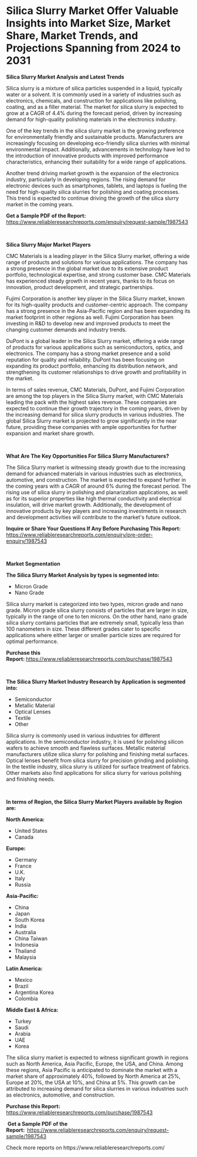 <p><h1>Silica Slurry Market Offer Valuable Insights into Market Size, Market Share, Market Trends, and Projections Spanning from 2024 to 2031</h1></p><p><strong>Silica Slurry Market Analysis and Latest Trends</strong></p>
<p><p>Silica slurry is a mixture of silica particles suspended in a liquid, typically water or a solvent. It is commonly used in a variety of industries such as electronics, chemicals, and construction for applications like polishing, coating, and as a filler material. The market for silica slurry is expected to grow at a CAGR of 4.4% during the forecast period, driven by increasing demand for high-quality polishing materials in the electronics industry.</p><p>One of the key trends in the silica slurry market is the growing preference for environmentally friendly and sustainable products. Manufacturers are increasingly focusing on developing eco-friendly silica slurries with minimal environmental impact. Additionally, advancements in technology have led to the introduction of innovative products with improved performance characteristics, enhancing their suitability for a wide range of applications.</p><p>Another trend driving market growth is the expansion of the electronics industry, particularly in developing regions. The rising demand for electronic devices such as smartphones, tablets, and laptops is fueling the need for high-quality silica slurries for polishing and coating processes. This trend is expected to continue driving the growth of the silica slurry market in the coming years.</p></p>
<p><strong>Get a Sample PDF of the Report:&nbsp;</strong> <a href="https://www.reliableresearchreports.com/enquiry/request-sample/1987543">https://www.reliableresearchreports.com/enquiry/request-sample/1987543</a></p>
<p>&nbsp;</p>
<p><strong>Silica Slurry Major Market Players</strong></p>
<p><p>CMC Materials is a leading player in the Silica Slurry market, offering a wide range of products and solutions for various applications. The company has a strong presence in the global market due to its extensive product portfolio, technological expertise, and strong customer base. CMC Materials has experienced steady growth in recent years, thanks to its focus on innovation, product development, and strategic partnerships.</p><p>Fujimi Corporation is another key player in the Silica Slurry market, known for its high-quality products and customer-centric approach. The company has a strong presence in the Asia-Pacific region and has been expanding its market footprint in other regions as well. Fujimi Corporation has been investing in R&D to develop new and improved products to meet the changing customer demands and industry trends.</p><p>DuPont is a global leader in the Silica Slurry market, offering a wide range of products for various applications such as semiconductors, optics, and electronics. The company has a strong market presence and a solid reputation for quality and reliability. DuPont has been focusing on expanding its product portfolio, enhancing its distribution network, and strengthening its customer relationships to drive growth and profitability in the market.</p><p>In terms of sales revenue, CMC Materials, DuPont, and Fujimi Corporation are among the top players in the Silica Slurry market, with CMC Materials leading the pack with the highest sales revenue. These companies are expected to continue their growth trajectory in the coming years, driven by the increasing demand for silica slurry products in various industries. The global Silica Slurry market is projected to grow significantly in the near future, providing these companies with ample opportunities for further expansion and market share growth.</p></p>
<p>&nbsp;</p>
<p><strong>What Are The Key Opportunities For Silica Slurry Manufacturers?</strong></p>
<p><p>The Silica Slurry market is witnessing steady growth due to the increasing demand for advanced materials in various industries such as electronics, automotive, and construction. The market is expected to expand further in the coming years with a CAGR of around 6% during the forecast period. The rising use of silica slurry in polishing and planarization applications, as well as for its superior properties like high thermal conductivity and electrical insulation, will drive market growth. Additionally, the development of innovative products by key players and increasing investments in research and development activities will contribute to the market's future outlook.</p></p>
<p><strong>Inquire or Share Your Questions If Any Before Purchasing This Report:</strong> <a href="https://www.reliableresearchreports.com/enquiry/pre-order-enquiry/1987543">https://www.reliableresearchreports.com/enquiry/pre-order-enquiry/1987543</a></p>
<p>&nbsp;</p>
<p><strong>Market Segmentation</strong></p>
<p><strong>The Silica Slurry Market Analysis by types is segmented into:</strong></p>
<p><ul><li>Micron Grade</li><li>Nano Grade</li></ul></p>
<p><p>Silica slurry market is categorized into two types, micron grade and nano grade. Micron grade silica slurry consists of particles that are larger in size, typically in the range of one to ten microns. On the other hand, nano grade silica slurry contains particles that are extremely small, typically less than 100 nanometers in size. These different grades cater to specific applications where either larger or smaller particle sizes are required for optimal performance.</p></p>
<p><strong>Purchase this Report:&nbsp;</strong><a href="https://www.reliableresearchreports.com/purchase/1987543">https://www.reliableresearchreports.com/purchase/1987543</a></p>
<p>&nbsp;</p>
<p><strong>The Silica Slurry Market Industry Research by Application is segmented into:</strong></p>
<p><ul><li>Semiconductor</li><li>Metallic Material</li><li>Optical Lenses</li><li>Textile</li><li>Other</li></ul></p>
<p><p>Silica slurry is commonly used in various industries for different applications. In the semiconductor industry, it is used for polishing silicon wafers to achieve smooth and flawless surfaces. Metallic material manufacturers utilize silica slurry for polishing and finishing metal surfaces. Optical lenses benefit from silica slurry for precision grinding and polishing. In the textile industry, silica slurry is utilized for surface treatment of fabrics. Other markets also find applications for silica slurry for various polishing and finishing needs.</p></p>
<p>&nbsp;</p>
<p><strong>In terms of Region, the Silica Slurry Market Players available by Region are:</strong></p>
<p>
    <p> <strong> North America: </strong>
        <ul>
            <li>United States</li>
            <li>Canada</li>
        </ul>
        </p> 
    <p> <strong> Europe: </strong>
        <ul>
            <li>Germany</li>
            <li>France</li>
            <li>U.K.</li>
            <li>Italy</li>
            <li>Russia</li>
        </ul>
        </p> 
    <p> <strong> Asia-Pacific: </strong>
        <ul>
            <li>China</li>
            <li>Japan</li>
            <li>South Korea</li>
            <li>India</li>
            <li>Australia</li>
            <li>China Taiwan</li>
            <li>Indonesia</li>
            <li>Thailand</li>
            <li>Malaysia</li>
        </ul>
        </p> 
    <p> <strong> Latin America: </strong>
        <ul>
            <li>Mexico</li>
            <li>Brazil</li>
            <li>Argentina Korea</li>
            <li>Colombia</li>
        </ul>
        </p> 
    <p> <strong> Middle East & Africa: </strong>
        <ul>
            <li>Turkey</li>
            <li>Saudi</li>
            <li>Arabia</li>
            <li>UAE</li>
            <li>Korea</li>
        </ul>
    </p>
    </p>
<p><p>The silica slurry market is expected to witness significant growth in regions such as North America, Asia Pacific, Europe, the USA, and China. Among these regions, Asia Pacific is anticipated to dominate the market with a market share of approximately 40%, followed by North America at 25%, Europe at 20%, the USA at 10%, and China at 5%. This growth can be attributed to increasing demand for silica slurries in various industries such as electronics, automotive, and construction.</p></p>
<p><strong>Purchase this Report: </strong><a href="https://www.reliableresearchreports.com/purchase/1987543">https://www.reliableresearchreports.com/purchase/1987543</a></p>
<p>&nbsp;<strong>Get a Sample PDF of the Report:&nbsp;&nbsp;</strong><a href="https://www.reliableresearchreports.com/enquiry/request-sample/1987543">https://www.reliableresearchreports.com/enquiry/request-sample/1987543</a></p>
<p><strong></strong></p>
<p>Check more reports on https://www.reliableresearchreports.com/</p>